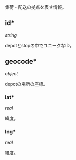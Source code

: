 集荷・配送の拠点を表す情報。

## id\*

*string*

depotとstopの中でユニークなID。

## geocode\*

*object*

depotの場所の座標。

### lat\*

*real*

緯度。

### lng\*

*real*

経度。
